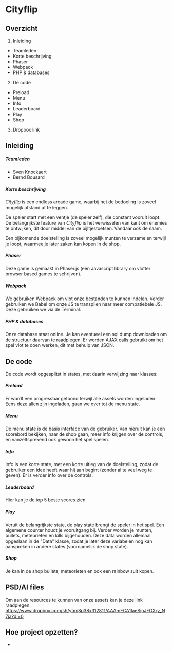 # Cityflip

## Overzicht
1. Inleiding
  * Teamleden
  * Korte beschrijving
  * Phaser
  * Webpack
  * PHP & databases
2. De code
  * Preload
  * Menu
  * Info
  * Leaderboard
  * Play
  * Shop
3. Dropbox link

## Inleiding

##### Teamleden
* Sven Knockaert
* Bernd Bousard

##### Korte beschrijving
*Cityflip* is een endless arcade game, waarbij het de bedoeling is zoveel mogelijk afstand af te leggen.

De speler start met een ventje (de speler zelf), die constant vooruit loopt. De belangrijkste feature van *Cityflip*
is het verwisselen van kant om enemies te ontwijken, dit door middel van de pijltjestoetsen. Vandaar ook de naam.

Een bijkomende doelstelling is zoveel mogelijk munten te verzamelen terwijl je loopt,
waarmee je later zaken kan kopen in de shop.

##### Phaser
Deze game is gemaakt in Phaser.js (een Javascript library om vlotter browser based games te schrijven).

##### Webpack
We gebruiken Webpack om vlot onze bestanden te kunnen indelen. Verder gebruiken we Babel om onze JS te transpilen naar meer
compatiebele JS. Deze gebruiken we via de Terminal.

##### PHP & databases
Onze database staat online. Je kan eventueel een sql dump downloaden om de structuur daarvan te raadplegen. Er worden AJAX calls gebruikt om het spel vlot te doen werken, dit met behulp van JSON.


## De code
De code wordt opgesplitst in states, met daarin verwijzing naar klasses:

##### Preload
Er wordt een progressbar getoond terwijl alle assets worden ingeladen. Eens deze allen zijn ingeladen, gaan we over
tot de menu state.

##### Menu
De menu state is de basis interface van de gebruiker. Van hieruit kan je een scorebord bekijken, naar de shop gaan, meer info krijgen over de controls, en vanzelfsprekend ook gewoon het spel spelen.

##### Info
Info is een korte state, met een korte uitleg van de doelstelling, zodat de gebruiker een idee heeft waar hij aan begint (zonder al te veel weg te geven). Er is verder info over de controls.

##### Leaderboard
Hier kan je de top 5 beste scores zien.

##### Play
Veruit de belangrijkste state, de play state brengt de speler in het spel. Een algemene counter houdt je vooruitgang bij.
Verder worden je munten, bullets, meteorieten en kills bijgehouden. Deze data worden allemaal opgeslaan in de "Data" klasse, zodat je later deze variabelen nog kan aanspreken in andere states (voornamelijk de shop state).

##### Shop
Je kan in de shop bullets, meteorieten en ook een rainbow suit kopen.


## PSD/AI files
Om aan de resources te kunnen van onze assets kan je deze link raadplegen.
https://www.dropbox.com/sh/ytmj8p38x312811/AAAmECA1IaeSjoJFOXry_N7ja?dl=0



## Hoe project opzetten?
* 

<!-- database, hoe je project opzet -->

